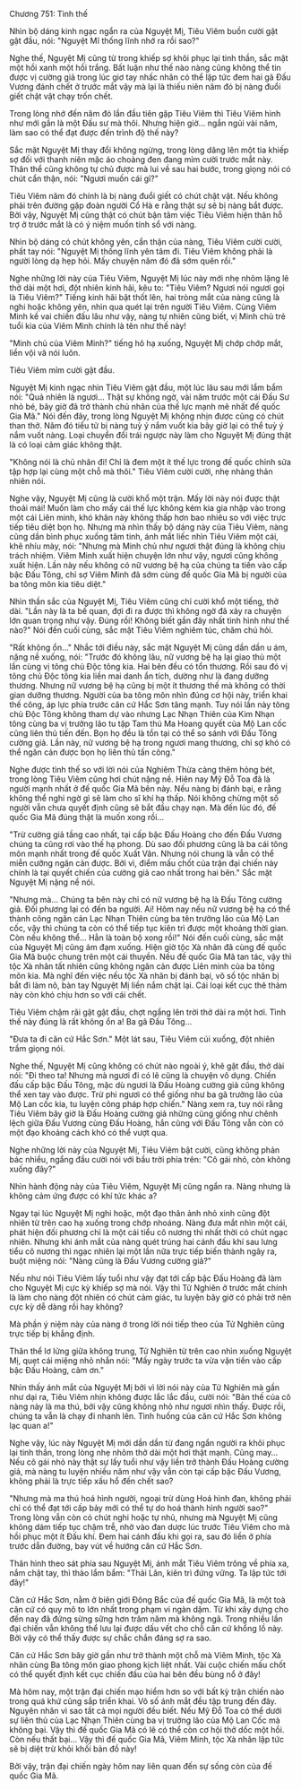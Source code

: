 




Chương 751: Tình thế




Nhìn bộ dáng kinh ngạc ngẩn ra của Nguyệt Mị, Tiêu Viêm buồn cười gật gật đầu, nói: "Nguyệt Mĩ thống lĩnh nhớ ra rồi sao?"

Nghe thế, Nguyệt Mị cũng từ trong khiếp sợ khôi phục lại tinh thần, sắc mặt một hồi xanh một hồi trắng. Bất luận như thế nào nàng cũng không thể tin được vị cường giả trong lúc giơ tay nhấc nhân có thể lập tức đem hai gã Đấu Vương đánh chết ở trước mắt vậy mà lại là thiếu niên năm đó bị nàng đuổi giết chật vật chạy trốn chết.

Trong lòng nhớ đến năm đó lần đầu tiên gặp Tiêu Viêm thì Tiêu Viêm hình như mới gần là một Đấu sư mà thôi. Nhưng hiện giờ… ngắn ngủi vài năm, làm sao có thể đạt được đến trình độ thế này?

Sắc mặt Nguyệt Mị thay đổi không ngừng, trong lòng dâng lên một tia khiếp sợ đối với thanh niên mặc áo choàng đen đang mỉm cười trước mắt này. Thân thể cũng không tự chủ được mà lui về sau hai bước, trong giọng nói có chút cẩn thận, nói: "Ngươi muốn cái gỉ?"

Tiêu Viêm năm đó chính là bị nàng đuổi giết có chút chật vật. Nếu không phải trên đường gặp đoàn người Cổ Hà e rằng thật sự sẽ bị nàng bắt được. Bởi vậy, Nguyệt Mị cũng thật có chút bận tâm việc Tiêu Viêm hiện thân hỗ trợ ở trước mắt là có ý niệm muốn tính sổ với nàng.

Nhìn bộ dáng có chút không yên, cẩn thận của nàng, Tiêu Viêm cười cười, phất tay nói: "Nguyệt Mị thống lĩnh yên tâm đi. Tiêu Viêm không phải là người lòng dạ hẹp hỏi. Mấy chuyện năm đó đã sớm quên rồi."

Nghe những lời này của Tiêu Viêm, Nguyệt Mị lúc này mới nhẹ nhõm lặng lẽ thở dài một hơi, đột nhiên kinh hãi, kêu to: "Tiêu Viêm? Ngươi nói ngươi gọi là Tiêu Viêm?" Tiếng kinh hãi bật thốt lên, hai tròng mắt của nàng cũng là nghi hoặc không yên, nhìn qua quét lại trên người Tiêu Viêm. Cùng Viêm Minh kề vai chiến đấu lâu như vậy, nàng tự nhiên cũng biết, vị Minh chủ trẻ tuổi kia của Viêm Minh chính là tên như thế này!

"Minh chủ của Viêm Minh?" tiếng hô hạ xuống, Nguyệt Mị chớp chớp mắt, liền vội vã nói luôn.

Tiêu Viêm mỉm cười gật đầu.

Nguyệt Mị kinh ngạc nhìn Tiêu Viêm gật đầu, một lúc lâu sau mới lẩm bẩm nói: "Quả nhiên là ngươi… Thật sự không ngờ, vài năm trước một cái Đấu Sư nhỏ bé, bây giờ đã trở thành chủ nhân của thế lực mạnh mẽ nhất đế quốc Gia Mã." Nói đến đây, trong lòng Nguyệt Mị không nhịn được cũng có chút than thở. Năm đó tiểu tử bị nàng tuỳ ý nắm vuốt kia bây giờ lại có thể tuỳ ý nắm vuốt nàng. Loại chuyển đổi trái ngược này làm cho Nguyệt Mị đúng thật là có loại cảm giác không thật.

"Không nói là chủ nhân đi! Chỉ là đem một ít thế lực trong đế quốc chỉnh sửa tập hợp lại cùng một chỗ mà thôi." Tiêu Viêm cười cười, nhẹ nhàng thản nhiên nói.

Nghe vậy, Nguyệt Mị cũng là cười khổ một trận. Mấy lời này nói được thật thoải mái! Muốn làm cho mấy cái thế lực không kém kia gia nhập vào trong một cái Liên minh, khó khăn này không thấp hơn bao nhiêu so với việc trực tiếp tiêu diệt bọn họ. Nhưng mà nhìn thấy bộ dáng này của Tiêu Viêm, nàng cũng dần bình phục xuống tâm tinh, ánh mắt liếc nhìn Tiêu Viêm một cái, khẽ nhíu mày, nói: "Nhưng mà Minh chủ như ngươi thật đúng là không chịu trách nhiệm. Viêm Minh xuất hiện chuyện lớn như vậy, ngươi cũng không xuất hiện. Lần này nếu không có nữ vương bệ hạ của chúng ta tiến vào cấp bậc Đấu Tông, chỉ sợ Viêm Minh đã sớm cùng đế quốc Gia Mã bị người của ba tông môn kia tiêu diệt."

Nhìn thần sắc của Nguyệt Mị, Tiêu Viêm cũng chỉ cười khổ một tiếng, thở dài. "Lần này là ta bế quan, đợi đi ra được thì không ngờ đã xảy ra chuyện lớn quan trọng như vậy. Đúng rồi! Không biết gần đây nhất tình hình như thế nào?" Nói đến cuối cùng, sắc mặt Tiêu Viêm nghiêm túc, chăm chú hỏi.

"Rất không ổn…" Nhắc tới điều này, sắc mặt Nguyệt Mị cũng dần dần u ám, nặng nề xuống, nói: "Trước đó không lâu, nữ vương bệ hạ lại giao thủ một lần cùng vị tông chủ Độc tông kia. Hai bên đều có tổn thương. Rồi sau đó vị tông chủ Độc tông kia liền mai danh ẩn tích, dường như là đang dưỡng thương. Nhưng nữ vương bệ hạ cũng bị một ít thương thế mà không có thời gian dưỡng thương. Người của ba tông môn nhìn đúng cơ hội này, triển khai thế công, áp lực phía trước căn cứ Hắc Sơn tăng mạnh. Tuy nói lần này tông chủ Độc Tông không tham dự vào nhưng Lạc Nhạn Thiên của Kim Nhạn tông cùng ba vị trưởng lão tu tập Tam thú Ma Hoang quyết của Mộ Lan cốc cũng liên thủ tiến đến. Bọn họ đều là tồn tại có thể so sánh với Đấu Tông cường giả. Lần này, nữ vương bệ hạ trong ngươi mang thương, chỉ sợ khó có thể ngăn cản được bọn họ liên thủ tấn công."

Nghe được tình thế so với lời nói của Nghiêm Thừa càng thêm hỏng bét, trong lòng Tiêu Viêm cũng hơi chút nặng nề. Hiên nay Mỹ Đỗ Toa đã là người mạnh nhất ở đế quốc Gia Mã bên này. Nếu nàng bị đánh bại, e rằng không thể nghi ngờ gì sẽ làm cho sĩ khí hạ thấp. Nói không chừng một số người vẫn chưa quyết định cũng sẽ bắt đầu chạy nạn. Mà đến lúc đó, đế quốc Gia Mã đúng thật là muốn xong rồi…

"Trừ cường giả tầng cao nhất, tại cấp bậc Đấu Hoàng cho đến Đấu Vương chúng ta cũng rơi vào thế hạ phong. Dù sao đối phương cũng là ba cái tông môn mạnh nhất trong đế quốc Xuất Vân. Nhưng nói chung là vẫn có thể miễn cưỡng ngăn cản được. Bởi vì, điểm mấu chốt của trận đại chiến này chính là tại quyết chiến của cường giả cao nhất trong hai bên." Sắc mặt Nguyệt Mị nặng nề nói.

"Nhưng mà… Chúng ta bên này chỉ có nữ vương bệ hạ là Đấu Tông cường giả. Đối phương lại có đến ba người. Ai! Hôm nay nếu nữ vương bệ hạ có thể thành công ngăn cản Lạc Nhạn Thiên cùng ba tên trưởng lão của Mộ Lan cốc, vậy thì chúng ta còn có thể tiếp tục kiên trì được một khoảng thời gian. Còn nếu không thể… Hẳn là toàn bộ xong rồi!" Nói đến cuối cùng, sắc mặt của Nguyệt Mị cũng ảm đạm xuống. Hiện giờ tộc Xà nhân đã cùng đế quốc Gia Mã buộc chung trên một cái thuyền. Nếu đế quốc Gia Mã tan tác, vậy thì tộc Xà nhân tất nhiên cũng không ngăn cản được Liên minh của ba tông môn kia. Mà nghĩ đến việc nếu tộc Xà nhân bị đánh bại, vô số tộc nhân bị bắt đi làm nô, bàn tay Nguyệt Mị liền nắm chặt lại. Cái loại kết cục thê thảm này còn khó chịu hơn so với cái chết.

Tiêu Viêm chậm rãi gật gật đầu, chợt ngẩng lên trời thở dài ra một hơi. Tình thế này đúng là rất không ổn a! Ba gã Đấu Tông…

"Đưa ta đi căn cứ Hắc Sơn." Một lát sau, Tiêu Viêm cúi xuống, đột nhiên trầm giọng nói.

Nghe thế, Nguyệt Mị cũng không có chút nào ngoài ý, khẽ gật đầu, thở dài nói: "Đi theo ta! Nhưng mà ngươi đi có lẽ cũng là chuyện vô dụng. Chiến đấu cấp bậc Đấu Tông, mặc dù ngươi là Đấu Hoàng cường giả cũng không thể xen tay vào được. Trừ phi ngươi có thể giống như ba gã trưởng lão của Mộ Lan cốc kia, tu luyện công pháp hợp chiến." Nàng xem ra, tuy nói rằng Tiêu Viêm bây giờ là Đấu Hoàng cường giả những cũng giống như chênh lệch giữa Đấu Vương cùng Đấu Hoàng, hắn cũng với Đấu Tông vẫn còn có một đạo khoảng cách khó có thể vượt qua.

Nghe những lời này của Nguyệt Mị, Tiêu Viêm bật cười, cũng không phản bác nhiều, ngẩng đầu cười nói với bầu trời phía trên: "Cô gái nhỏ, còn không xuống đây?"

Nhìn hành động này của Tiêu Viêm, Nguyệt Mị cũng ngẩn ra. Nàng nhưng là không cảm ứng được có khí tức khác a?

Ngay tại lúc Nguyệt Mị nghi hoặc, một đạo thân ảnh nhỏ xinh cũng đột nhiên từ trên cao hạ xuống trong chớp nhoáng. Nàng đưa mắt nhìn một cái, phát hiện đối phương chỉ là một cái tiểu cô nương thì nhất thời có chút ngạc nhiên. Nhưng khi ánh mắt của nàng quét trúng hai cánh đấu khí sau lưng tiểu cô nương thì ngạc nhiên lại một lần nữa trực tiếp biến thành ngây ra, buột miệng nói: "Nàng cũng là Đấu Vương cường giả?"

Nếu như nói Tiêu Viêm lấy tuổi như vậy đạt tới cấp bậc Đấu Hoàng đã làm cho Nguyệt Mị cực kỳ khiếp sợ mà nói. Vậy thì Tử Nghiên ở trước mắt chính là làm cho nàng đột nhiên có chút cảm giác, tu luyện bây giờ có phải trở nên cực kỳ dễ dàng rồi hay không?

Mà phần ý niệm này của nàng ở trong lời nói tiếp theo của Tử Nghiên cũng trực tiếp bị khẳng định.

Thân thể lơ lửng giữa không trung, Tử Nghiên từ trên cao nhìn xuống Nguyệt Mị, quẹt cái miệng nhỏ nhắn nói: "Mấy ngày trước ta vừa vặn tiến vào cấp bậc Đấu Hoàng, cảm ơn."

Nhìn thấy ánh mắt của Nguyệt Mị bởi vì lời nói này của Tử Nghiên mà gần như dại ra, Tiêu Viêm nhịn không được lắc lắc đầu, cười nói: "Bản thế của cô nàng này là ma thú, bởi vậy cũng không nhỏ như ngươi nhìn thấy. Được rồi, chúng ta vẫn là chạy đi nhanh lên. Tình huống của căn cứ Hắc Sơn không lạc quan a!"

Nghe vậy, lúc này Nguyệt Mị mới dần dần từ đang ngẩn người ra khôi phục lại tinh thần, trong lòng nhẹ nhõm thở dài một hơi thật mạnh. Cũng may… Nếu cô gái nhỏ này thật sự lấy tuổi như vậy liền trở thành Đấu Hoàng cường giả, mà nàng tu luyện nhiều năm như vậy vẫn còn tại cấp bậc Đấu Vương, không phải là trực tiếp xấu hổ đến chết sao?

"Nhưng mà ma thú hoá hình người, ngoại trừ dùng Hoá hình đan, không phải chỉ có thể đạt tới cấp bảy mới có thể tự do hoá thành hình người sao?" Trong lòng vẫn còn có chút nghi hoặc tự nhủ, nhưng mà Nguyệt Mị cũng không dám tiếp tục chậm trễ, nhờ vào đan dược lúc trước Tiêu Viêm cho mà hồi phục một ít Đấu khí. Đem hai cánh đấu khi gọi ra, sau đó liền ở phía trước dẫn đường, bay vút về hướng căn cứ Hắc Sơn.

Thân hình theo sát phía sau Nguyệt Mị, ánh mắt Tiêu Viêm trông về phía xa, nắm chặt tay, thì thào lẩm bẩm: "Thải Lân, kiên trì đứng vững. Ta lập tức tới đây!"

Căn cứ Hắc Sơn, nằm ở biên giới Đông Bắc của đế quốc Gia Mã, là một toà căn cứ có quy mô to lớn nhất trong phạm vi ngàn dặm. Từ khi xây dựng cho đến nay đã đứng sừng sững hơn trăm năm mà không ngã. Trong nhiều lần đại chiến vẫn không thể lưu lại được dấu vết cho chỗ căn cứ khổng lồ này. Bởi vậy có thể thấy được sự chắc chắn đáng sợ ra sao.

Căn cứ Hắc Sơn bây giờ gần như trở thành một chỗ mà Viêm Minh, tộc Xà nhân cùng Ba tông môn giao phong kịch liệt nhất. Vài cuộc chiến mấu chốt có thể quyết định kết cục chiến đấu của hai bên đều bùng nổ ở đây!

Mà hôm nay, một trận đại chiến mạo hiểm hơn so với bất kỳ trận chiến nào trong quá khứ cũng sắp triển khai. Vô số ánh mắt đều tập trung đến đây. Nguyên nhân vì sao tất cả mọi người đều biết. Nếu Mỹ Đỗ Toa có thể dưới sự liên thủ của Lạc Nhạn Thiên cùng ba vị trưởng lão của Mộ Lan Cốc mà không bại. Vậy thì đế quốc Gia Mã có lẽ có thể còn cơ hội thở dốc một hồi. Còn nếu thất bại… Vậy thì đế quốc Gia Mã, Viêm Minh, tộc Xà nhân lập tức sẽ bị diệt trừ khỏi khối bản đồ này!

Bởi vậy, trận đại chiến ngày hôm nay liên quan đến sự sống còn của đế quốc Gia Mã.




